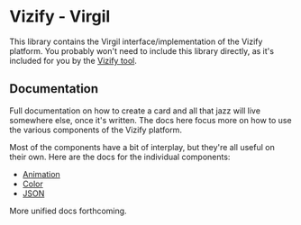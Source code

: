 # Vizify - Virgil

This library contains the Virgil interface/implementation of the Vizify
platform.  You probably won't need to include this library directly, as
it's included for you by the [Vizify tool](https://git.corp.yahoo.com/vizify/tool).

## Documentation

Full documentation on how to create a card and all that jazz will live
somewhere else, once it's written.  The docs here focus more on how to
use the various components of the Vizify platform.

Most of the components have a bit of interplay, but they're all useful
on their own.  Here are the docs for the individual components:

 * [Animation](docs/animation.md)
 * [Color](docs/color.md)
 * [JSON](docs/json.md)

More unified docs forthcoming.


